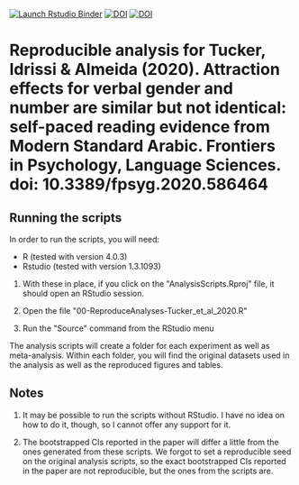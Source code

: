 <!-- badges: start -->
[![Launch Rstudio Binder](http://mybinder.org/badge_logo.svg)](https://mybinder.org/v2/gh/diogo-almeida/TuckerIdrissiAlmeida2020/main?urlpath=rstudio)
[![DOI](https://img.shields.io/badge/figshare-code&data-b03056.svg?style=flat&labelColor=556470&logo=data%3Aimage%2Fpng%3Bbase64%2CiVBORw0KGgoAAAANSUhEUgAAAHEAAABxCAMAAADVoLziAAAAb1BMVEUAAABVZHFZxLxgbnpjyMBqd4Nuy8R1gYx4z8mAi5WD082KlZ6N19GVnqaX2tWgqK%2BjzT2p0Emqsbiv01W0u8G01mK62m6%2FxcrA3XrG4IbHTVrLWGTOY2%2FSb3nVeoPZhY7ckJjgm6LjpqzmsbfqvMH7gV4gAAAAAXRSTlMAQObYZgAABmxJREFUeNrtmml%2FqkwMxY%2FFpbgzVpFrizjw%2FT%2Fj0yQcnN76U5B6n83%2Fi7u2HJNJMkko%2FrM8efLkyZMn2%2FUneDxzkLUCoyqKCo9g%2BPIJTQwUi1%2BfHPHzTF8UCEmgWP1SHmDlS6C4DxRzU8wfqUgjtw9WfA0VsU82GVCWQGmKHj%2FFaDBYBEYukTXW4aDn9yGCH1DiwSBGPwbCpE6O6ZSJkcnf30XqAJzy%2FAQlkq%2BO%2BloogFBxh0%2FMnTizGCirniYKTrNxelGRxk3Ep0I%2Fv0YDJeUhMkwhnJoYjUxoNlAW6IH5KYIpDutk3AI%2BzwH%2FfigCVzS%2F9yI2QSoSfz5BFyiueh0jcWlTVK2gNmnvayc4jJrje3vDTzHWY5Qz3FCxBFA7fdI7DysrzuqnKEVDU041E%2BlPnKldP%2F%2F0yBhdYOC%2FBU9koGaoPOBLPcIoyAYed3jsbSlM8YiY6fhSp%2BNuk%2BFk9smnAWbRgufMG03%2FJqA9vA8axS8PqKMmpnk0bt4ovnRWPJliAWdepeJ6ndT1tILm%2B4JH92JOuNtGHKxIW%2FSn5q4xdho2InlCCsRq4phWicBU5WvlV7TG7HhHwHI6R61YllYZHNPGtKYIYRm%2BCweiXj2Kt2FnOBQx5kF%2FirwpKuKu8dnhOW1U85g3OJekbIc70JudKb7UUMQu06jytPtVFfd7S1QrEFv7S4KufPwSqDjVUDQLtNKMxMA5G7uNapligoyVqSUbu3DZL0lRGZn%2FVLEywyNAYyNJJJ7sF1PMsKOi2LpvNVGI5NFslCI9A1lvpTico0k0VJVsPgUbG5N2tq4NS8n8UnE4IIBPrDyISW35qKS1Inw9v6Taw5hbk4sxdkCp9eLQ5HAWPKq9oohKgoxYWeWA0BD2A156Aq3GJ6A4VuGjNrjBPhDMNUEiVRy%2BvOo5XuCg5n2Yop5GGYQEbpKdXW%2FBk7ZteitxrQ%2BGkH2XtNztGkVy5YZ1589ExSLP0YW1ZlLOjzuxInCt43tbWW1Xr9aXTzdBuyZyOxE7ySsFOxoh4v18Kjhw5Z0VhaIOnhQ3mMn9zC%2F0XRWTc%2Bqad1wKh%2BtIq%2BrYiFR1D9GCuV0SNJGKVryvYDd%2Bo6hF8qAX%2B8HfFBRJOncr%2FilaKY5t%2BouQRtri%2BlLiR6haDvsMWLu5gNkN52BZf1%2FEqZUD%2B0d7RQ6K7YKALe1AYG4qd9lYweMG0ztsZFM9berdRnQzlGLn%2B%2FV82lgbMkRqKeLSVueIqQkOvxgKtFDcNp7lqDuxZvrUcnTjoEJFeLSgUew6ngenuZNPn4jq7WsuE9%2FUpV2IuysStXOzuzI15EgksMlbR0UOLkv91e5WMfbaLFZZy8MQiDqvIMbjJSclckXRB%2B1WHeyzaIKWrKJB5ALnthssOJZQkQE7arvBcU2qvNZuGkupHk4vX46SeUcbvYLEmgyElnuxiOm55CPkF1aVb5%2FRST2rFTGfBo9qYeXAAOBcGuwvTHZ4%2BVu0X%2BUITdzAaK0YXU7ht68fejiEUvrfCsgrUrqr1X6TWz0As3jGuXUVxdJEhQVILB%2BNUtFkC6hJZRkirNBGckJbXfBX%2FeVNbLQiKxkvNsZyVkdz6ye8DsBlTwtcEGimrBbHqghBH88ao4p2R1h7RBuB1HVd5tJWzZkZXLzQGbmED2fkOIYqNjPykPdAR2bxqs7Plfh6FO4B6pqnpnACKLgHkARZogcORMe1XJ%2BtDYkYUw97%2Fcl%2FaxZ8Xtis5eHLurYLHPZwzKtvy9G7dlay9as415kisEnqIjivA9JZ5LC0cmd1z17OujFOWTqu2W6iTrulXoURJyruX8f37x7tD94Uw6mkaYkUKnLL0X33eOR%2BlYonNoH7HaxiM1Jn8YLHgB6K3CE3XkXly%2FMOmYRlxftgq73suENmb%2BsZORf25AyMgfB9pJ92ECRV9W2VVSsm7KQDRUvSn4MTJYtKoBhrSfr4wXee%2B9oorp8IFaVY89gZxv2gUjCnL3VdLL%2B4OBY9KvKr%2BjpTCN9zDmmevaWaNSXqgy%2B0s54mCqa9pT85KCqsiu%2BSjsoOPdhQkVxUJFlvr9LIbfM%2BgIrL8K2xz3Mf7kj6p8UeCA5wyZdg1qylfFdOn2wf8FMWwkLD1Llm9C4f%2BTMPdOjkz%2F2UBV%2FDp49VDL06YjeLR3qVkfO7IiPnITQ94epLKlbHY4VHM%2BEq48%2BROod%2FAE%2BePHny5C%2Fb05LcOfhPQAAAAABJRU5ErkJggg%3D%3D)](https://figshare.com/projects/Attraction_Effects_for_Verbal_Gender_and_Number_Are_Similar_but_Not_Identical_Self-Paced_Reading_Evidence_from_Modern_Standard_Arabic/18823)
[![DOI](https://img.shields.io/badge/DOI:-10.3389/fpsyg.2020.586464-d3464d.svg?style=flat&labelColor=606060&logo=data%3Aimage%2Fpng%3Bbase64%2CiVBORw0KGgoAAAANSUhEUgAAACQAAAAoCAYAAACWwljjAAAAAXNSR0IArs4c6QAACNxJREFUGBnFwXmMnVUZwOHfe8757neXmXtnptOFrtPqtEBpi0ArtFQKZZVVFlkkUcQloMQ%2FlPgHCsEEBKLGoIgSUMCEPYIEZLMssjSShm5IByjT0mE2Zulsd%2B72fee1U0psrkOxA%2BrzCB%2Fj0uee1JxzzM3UcMVhRwr%2FZcI%2BXLDmcW1wAQYYiSOGY49HqTGWKUGC6ek001MZLly4RPiUCB%2Fh%2FL8%2BplODBGM8YEUwjBFUPWWghHDHlpe4JhVw7Vd%2FJHwKDOM4Z83jOiURMsbzgdh7Kt5T8jERQmAdpY4tzGm5gyiO%2BbQ4qlz8%2BJ%2B0LhFStoZYwaAYr1hVRBURQYyhc%2FtG3tl8D5JuZsdgB58Wx17W3XKrbr38OjhvNYOTcgxPaSRfl2U4k6GYDKk4hwj0tm7kzc1%2FpCYzh1R5iO6RXj5K%2FyN3avx%2BG3FvG3H%2FNvx7z5A581c0XHiFMA5hL62PPaHrTjuFurqlxANvAwFaM4PyETMpzptOafYM3qhX7u9%2BipmuERVl2EdY4%2FjD3KOZWyoz0tGCDLbjR9vAV9CgARM2IMkcksyiUQmTSDLt6ruEcQhV7gfNHHcmfqSAAFIoI70FTOcAji7eWj2N7x97IJ8vVSiLEiF0AncO9fM5Moym63BBCrUBIoKooj5GfcRuURkd7SVz6hXUnXCOUMVRxQFmuIDszIMV1Bp0aobKzCwazSHMWabEZTwCCGM6geGGeRhNIHEZ9RESlRij7CHsYsAlwIWUNr7AeBxVAprRSowGFlTBK1IoYwsgo0oq52iMM0TCbgaIUQbiYYjSqHjAoGL4KBJkiDu3MB5DlfAL8%2FE9IyAgsSIKKoIaQROGsAD1sVIREGW3UJT38yGxCIJhn3wMLkTV03vnTUoVQ5VkcxOSdNhJtUhtEhKWMRopqp5gxNNQUYoIFsXYmIVdWV57vo7eEoTG45V98CACQZry1lepZqhiczXsfOdlKi%2FuIGrtQ2OPqU3hJmexU3MEyST1ZRgyHrWesDPH5Ofr2dhj2dAV4gyosm%2FqkSCNjvSw8%2BHfK3txVJmy8ihG3zgXXyhSemETpYH1RIACAiSZQd2yAxl1AeltOeTFekxCaQjh%2BdaAo2Yakk6JvCDiAcOHFEFxoKA2AUGW4htr2ZujyvwvnSXs8e6LL%2BpIezv59zoov9dD1L4T2dJHdmiQsDNL6ql6RusVCTyZkmFdn6GlJ2DpzBJF77BiAQFVBEXwOK1giLAx4Cpoz6vkn3lQMyecJ%2Bzi2Ic5K1cKVdY9fZem1z7BtJuzaBOIerRssA6I4G87QpZML5OkiI1jDBGCR4FYLDEJRk0NRZNmJKyl2xxC0FXgQ4798GDL7%2FS54iZmHTbK8jkp1voE0zCUBByQdfBSh%2BX0HmX%2BFOiPc5RcmmFTw05bS4%2FN0GVr2G5StLgUz5KAtOG3By%2FkQ8I%2BPN1yn7buXM%2F2wTXsLK3DADaxnAucpX%2FNJM644QDOParCwIjBWVAPpeEKi1fPYsaiOWyKAja6FK9LCMaBWEDYTRSKZcgl4dIThD0cVR7dfIe2Dr5Ge34tf269gJQ9lNpgHnWpRRiEQS3jK%2B0cvqCDBc1TKZYMzoICEnlSdQlunrsQwslgyiCAelAPPgYUBPAKUcRv5jdxOf%2Fi2OW%2B9b%2FUHUMb6C68wjNt3yVpl1AbzKMxXAwokRYpxwOoKhVxRN4wtaGbb60e5qbbsqxYFjGSN9hChfZDZ0NDFkrDIIAKu4mACCBgBCoRZDNcvnKRsBfzw6cP05c7f8xAaTv1icOYmT6fhrAZEUPJD1Lwg8RaBgwiFgFUwRrPqiVdqAdVQVTxyYCNzU0gAgiIBTEgBhBQPhArxJ6rmhqpZiaFi5mePpvaxEwgpuAHKfkRVCuAwWABQ7WKd8yb1sM3zxtla5slQ5mdzVNg8iQoRyAGVNlNACMQGAgdWIGE47qTjxCqGE9EMR6g4vN4PAaDwQCGcQm7qRrCRJETl%2FWyuQNsAH8%2FqAkCC1oB5yEMILAgApGHfBn6RqB9gNVTahmPU%2FUYLCD8RxRUQBS8dxzU1MUlyyfRETbAjKlQ9kAKCh7yQ%2BzmLKQCqE9zUS5Jc02aa08%2BQhiHi30ZEWEiIrVkU%2F2cdkwf57QdB2EtFPLg8lyYtRyy%2BLPMrUtz0dIDhT3uYd%2BcJwYM%2B8MqqAAqeG9YtmiA25vamJ1rpTHXRU5byDadzeSjzhb2kwPDfhEQYQ9PrEnqawa5qPZWrHZiBDQCG3yRiXDsB1XwHqIIVA1iAAXVGNUkZRahavHxBqwPmQjDx1CFOAYfgwgESajNxFiJqcQGYYwh0loUQShjAGeEiTCMQz3EMfgYjFGSKSWVAWOEoW7DP1oyROLIJouUvUEVrJQRlE%2FKsYf3oAoi4JwSBuwilAqG93uE7h3w3lZhS4vy6%2B0Zth6%2FgG8c00XT5D5Gikki73BWUeUTceodSokgMFgHqsJoXujeYeh8F7a9BetbwL8DxB6yAmnl%2BodS%2FOXN2fz09FpWHdyOSIVCOY01HmEXFSbCBakigcnR35enr0tobzW8s0VpaVHoEHBADjhAIQSMUgvEGWXDDsspP2%2FkmjMzfH1VB7MahhkuJPAKTpSJcNs35bjt2fUs53Be2VCEtysww0CNwGyFADCAAh6IYNgDFhobPb0luPaBFI%2B2NHHjGf2sPLCNMbFaJsLcdtndctXB3%2BaVBx%2BBMGLBqgxMiqFGIQA8EAExoHzAAAq9FUgECk0x6zscJ949i1ueW0p%2FHlJmlIkQ9ljzwlpd%2FbUbYVsHi44%2FmM19eYg8WOHfeGVMOmGZlg7JOEPPUJ6udZ3AVqCW15%2B7lkOO%2FYqwn4QqP7j6F%2Fqzn9xI49JjSCcCdgwWwQl4BYRcaJmcSmAE3uoegpY24H2Yt5QrLz6aVSsO59STVgkTJIzjsade0NNOugHIs2DVHN4eLtGUSRBHnne3DULndsDTfNyRXHLqclYcuYRjViwT%2Ftsuu%2FJ6hYOUz5yhMF9hmZ7w5e%2Fprbffq%2Fy%2FPPDwk7rirO%2FovQ89rvwP%2FBNSQ9dQqZxzTAAAAABJRU5ErkJggg%3D%3D)](https://www.frontiersin.org/articles/10.3389/fpsyg.2020.586464/full)
<!-- badges: end -->


# Reproducible analysis for Tucker, Idrissi & Almeida (2020). Attraction effects for verbal gender and number are similar but not identical: self-paced reading evidence from Modern Standard Arabic. Frontiers in Psychology, Language Sciences. doi: 10.3389/fpsyg.2020.586464

## Running the scripts

In order to run the scripts, you will need:

* R (tested with version 4.0.3)
* Rstudio (tested with version 1.3.1093)

1. With these in place, if you click on the "AnalysisScripts.Rproj" file, it should open an RStudio session.

2. Open the file "00-ReproduceAnalyses-Tucker_et_al_2020.R"

3. Run the "Source" command from the RStudio menu

The analysis scripts will create a folder for each experiment as well as meta-analysis. Within each folder, you will find the original datasets used in the analysis as well as the reproduced figures and tables.

## Notes

1. It may be possible to run the scripts without RStudio. I have no idea on how to do it, though, so I cannot offer any support for it.

2. The bootstrapped CIs reported in the paper will differ a little from the ones generated from these scripts. We forgot to set a reproducible seed on the original analysis scripts, so the exact bootstrapped CIs reported in the paper are not reproducible, but the ones from the scripts are.

